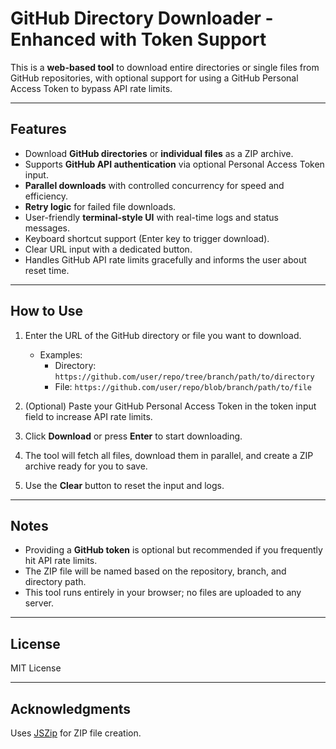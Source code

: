 # GitHub Directory Downloader - Enhanced with Token Support

This is a **web-based tool** to download entire directories or single files from GitHub repositories, with optional support for using a GitHub Personal Access Token to bypass API rate limits.

---

## Features

- Download **GitHub directories** or **individual files** as a ZIP archive.
- Supports **GitHub API authentication** via optional Personal Access Token input.
- **Parallel downloads** with controlled concurrency for speed and efficiency.
- **Retry logic** for failed file downloads.
- User-friendly **terminal-style UI** with real-time logs and status messages.
- Keyboard shortcut support (Enter key to trigger download).
- Clear URL input with a dedicated button.
- Handles GitHub API rate limits gracefully and informs the user about reset time.

---

## How to Use

1. Enter the URL of the GitHub directory or file you want to download.  
   - Examples:  
     - Directory: `https://github.com/user/repo/tree/branch/path/to/directory`  
     - File: `https://github.com/user/repo/blob/branch/path/to/file`

2. (Optional) Paste your GitHub Personal Access Token in the token input field to increase API rate limits.

3. Click **Download** or press **Enter** to start downloading.

4. The tool will fetch all files, download them in parallel, and create a ZIP archive ready for you to save.

5. Use the **Clear** button to reset the input and logs.

---

## Notes

- Providing a **GitHub token** is optional but recommended if you frequently hit API rate limits.
- The ZIP file will be named based on the repository, branch, and directory path.
- This tool runs entirely in your browser; no files are uploaded to any server.

---

## License

MIT License

---

## Acknowledgments

Uses [JSZip](https://stuk.github.io/jszip/) for ZIP file creation.

